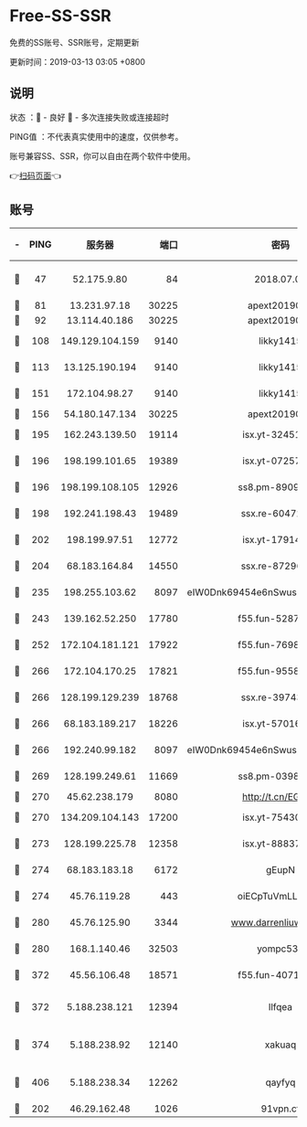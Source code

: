 # Free-SS-SSR

免费的SS账号、SSR账号，定期更新

更新时间：2019-03-13 03:05 +0800

## 说明

状态     ：🙂 - 良好 🙁 - 多次连接失败或连接超时

PING值   ：不代表真实使用中的速度，仅供参考。

账号兼容SS、SSR，你可以自由在两个软件中使用。

👉[扫码页面](https://liesauer.github.io/Free-SS-SSR/)👈

## 账号

|-|PING|服务器|端口|密码|加密方式|区域|
|:----:|:----:|:-----:|-----:|:----:|:----:|:----:|
|🙂|47|52.175.9.80|84|2018.07.07|chacha20-ietf-poly1305|HK|
|🙂|81|13.231.97.18|30225|apext2019006|chacha20|JP|
|🙂|92|13.114.40.186|30225|apext2019006|chacha20|JP|
|🙂|108|149.129.104.159|9140|likky1415|aes-256-cfb|HK|
|🙂|113|13.125.190.194|9140|likky1415|aes-256-cfb|KR|
|🙂|151|172.104.98.27|9140|likky1415|aes-256-cfb|JP|
|🙂|156|54.180.147.134|30225|apext2019006|chacha20|KR|
|🙂|195|162.243.139.50|19114|isx.yt-32451698|aes-256-cfb|US|
|🙂|196|198.199.101.65|19389|isx.yt-07257333|aes-256-cfb|US|
|🙂|196|198.199.108.105|12926|ss8.pm-89091536|aes-256-cfb|US|
|🙂|198|192.241.198.43|19489|ssx.re-60472532|aes-256-cfb|US|
|🙂|202|198.199.97.51|12772|isx.yt-17914750|aes-256-cfb|US|
|🙂|204|68.183.164.84|14550|ssx.re-87296027|aes-256-cfb|US|
|🙂|235|198.255.103.62|8097|eIW0Dnk69454e6nSwuspv9DmS201tQ0D|aes-256-cfb|US|
|🙂|243|139.162.52.250|17780|f55.fun-52870038|aes-256-cfb|SG|
|🙂|252|172.104.181.121|17922|f55.fun-76980489|aes-256-cfb|SG|
|🙂|266|172.104.170.25|17821|f55.fun-95583566|aes-256-cfb|SG|
|🙂|266|128.199.129.239|18768|ssx.re-39743458|aes-256-cfb|SG|
|🙂|266|68.183.189.217|18226|isx.yt-57016658|aes-256-cfb|SG|
|🙂|266|192.240.99.182|8097|eIW0Dnk69454e6nSwuspv9DmS201tQ0D|aes-256-cfb|US|
|🙂|269|128.199.249.61|11669|ss8.pm-03986540|aes-256-cfb|SG|
|🙂|270|45.62.238.179|8080|http://t.cn/EGJIyrl|rc4-md5|CA|
|🙂|270|134.209.104.143|17200|isx.yt-75430258|aes-256-cfb|SG|
|🙂|273|128.199.225.78|12358|isx.yt-88837839|aes-256-cfb|SG|
|🙂|274|68.183.183.18|6172|gEupN|aes-256-cfb|SG|
|🙂|274|45.76.119.28|443|oiECpTuVmLLxk4Ts|aes-256-cfb|AU|
|🙂|280|45.76.125.90|3344|www.darrenliuwei.com|aes-256-cfb|AU|
|🙂|280|168.1.140.46|32503|yompc535|aes-256-cfb|AU|
|🙂|372|45.56.106.48|18571|f55.fun-40716763|aes-256-cfb|US|
|🙂|372|5.188.238.121|12394|llfqea|chacha20-ietf-poly1305|BR|
|🙂|374|5.188.238.92|12140|xakuaq|chacha20-ietf-poly1305|BR|
|🙂|406|5.188.238.34|12262|qayfyq|chacha20-ietf-poly1305|BR|
|🙁|202|46.29.162.48|1026|91vpn.cf|rc4-md5|RU|
